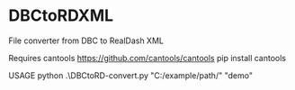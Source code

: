 # DBCtoRDXML
File converter from DBC to RealDash XML

Requires cantools  https://github.com/cantools/cantools
pip install cantools

USAGE
python .\DBCtoRD-convert.py "C:/example/path/" "demo"
